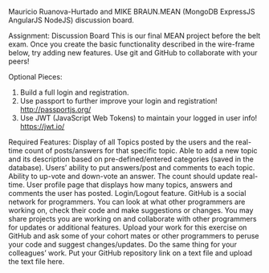 ﻿Mauricio Ruanova-Hurtado and MIKE BRAUN.MEAN (MongoDB ExpressJS AngularJS NodeJS) discussion board.

Assignment: Discussion Board
This is our final MEAN project before the belt exam. 
Once you create the basic functionality described in the wire-frame below, try adding new features. 
Use git and GitHub to collaborate with your peers!

Optional Pieces:

1) Build a full login and registration.
2) Use passport to further improve your login and registration! http://passportjs.org/ 
3) Use JWT (JavaScript Web Tokens) to maintain your logged in user info! https://jwt.io/

Required Features:
Display of all Topics posted by the users and the real-time count of posts/answers for that specific topic.
Able to add a new topic and its description based on pre-defined/entered categories (saved in the database). 
Users’ ability to put answers/post and comments to each topic.
Ability to up-vote and down-vote an answer. 
The count should update real-time.
User profile page that displays how many topics, answers and comments the user has posted.
Login/Logout feature.
GitHub is a social network for programmers. 
You can look at what other programmers are working on, check their code and make suggestions or changes. 
You may share projects you are working on and collaborate with other programmers for updates or additional features.
Upload your work for this exercise on GitHub and ask some of your cohort mates or other programmers to peruse your code and suggest changes/updates. 
Do the same thing for your colleagues’ work.
Put your GitHub repository link on a text file and upload the text file here.